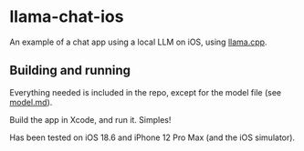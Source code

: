 #  llama-chat-ios

An example of a chat app using a local LLM on iOS, using
[llama.cpp](https://github.com/ggml-org/llama.cpp).

## Building and running

Everything needed is included in the repo, except for the model file (see
[model.md](model/model.md)).

Build the app in Xcode, and run it. Simples!

Has been tested on iOS 18.6 and iPhone 12 Pro Max (and the iOS simulator).

